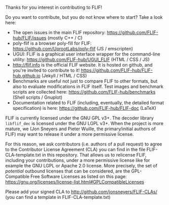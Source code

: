 
Thanks for you interest in contributing to FLIF!

Do you want to contribute, but you do not know where to start?
Take a look here:
- The open issues in the main FLIF repository: https://github.com/FLIF-hub/FLIF/issues  (mostly C++ / C)
- poly-flif is a browser poly-fill for FLIF: https://github.com/UprootLabs/poly-flif  (JS / emscripten)
- UGUI: FLIF is a graphical user interface wrapper for the command-line utility: https://github.com/FLIF-hub/UGUI_FLIF (HTML / CSS / JS)
- http://flif.info is the official FLIF website. It is hosted on github, and you're invited to contribute to it! https://github.com/FLIF-hub/FLIF-hub.github.io (Jekyll / HTML / CSS)
- Benchmarks are useful not just to compare FLIF to other formats, but also to evaluate modifications in FLIF itself. Test images and benchmark scripts are collected here: https://github.com/FLIF-hub/benchmarks (Shell scripts / Gnuplot)
- Documentation related to FLIF (including, eventually, the detailed format specification) is here: https://github.com/FLIF-hub/FLIF-doc (LaTeX)

FLIF is currently licensed under the GNU GPL v3+. The decoder library `libflif_dec` is licensed under the GNU LGPL v3+.
When the project is more mature, we (Jon Sneyers and Pieter Wuille, the primary/initial authors of FLIF)
may want to release it under a more permissive license.

For this reason, we ask contributors (i.e. authors of a pull request) to agree to the Contributor License Agreement (CLA) you can
find in the file FLIF-CLA-template.txt in this repository. That allows us to relicense FLIF, including your contributions, under a more
permissive license like for example the GNU LGPL or Apache 2.0 license.
More precisely, the set of _potential_ outbound licenses that can be considered,
are the GPL-Compatible Free Software Licenses as listed on this page:
https://gnu.org/licenses/license-list.html#GPLCompatibleLicenses

Please add your signed CLA to http://github.com/jonsneyers/FLIF-CLAs/
(you can find a template in FLIF-CLA-template.txt)
